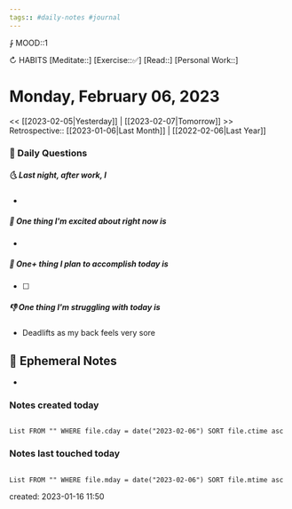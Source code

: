 ```yaml
---
tags:: #daily-notes #journal
---
```


⨑ MOOD::1

↻ HABITS
[Meditate::]
[Exercise::✅]
[Read::]
[Personal Work::]

# Monday, February 06, 2023

\<\< [[2023-02-05|Yesterday]] | [[2023-02-07|Tomorrow]] >>
Retrospective:: [[2023-01-06|Last Month]] | [[2022-02-06|Last Year]]

### 📅 Daily Questions

##### 🌜 Last night, after work, I

-

##### 🙌 One thing I'm excited about right now is

-

##### 🚀 One+ thing I plan to accomplish today is

- [ ]

##### 👎 One thing I'm struggling with today is

- Deadlifts as my back feels very sore

## 📝 Ephemeral Notes

-

### Notes created today

```dataview

List FROM "" WHERE file.cday = date("2023-02-06") SORT file.ctime asc

```

### Notes last touched today

```dataview

List FROM "" WHERE file.mday = date("2023-02-06") SORT file.mtime asc

```

created: 2023-01-16 11:50
